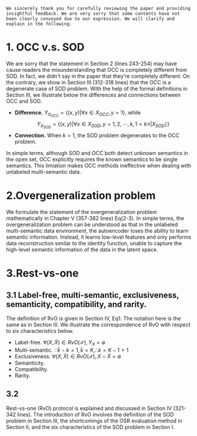 ```
We sincerely thank you for carefully reviewing the paper and providing insightful feedback. We are very sorry that some contents have not been clearly conveyed due to our expression. We will clarify and explain in the following.
```

# 1. OCC v.s. SOD
We are sorry that the statement in Section 2 (lines 243-254) may have cause readers the misunderstanding that OCC is completely different from SOD. In fact, we didn't say in the paper that they're completely different. On the contrary, we show in Section III (312-318 lines) that the OCC is a degenerate case of SOD problem. With the help of the formal definitions in Section III, we illustrate below the differences and connections between OCC and SOD.

- **Difference.** $Y_{X_{OCC}}=\{(x, y)|\forall x \in X_{OCC}, y=1\}$, while $$Y_{X_{SOD}}=\{(x, y)|\forall x \in X_{SOD}, y=1,2, \cdots, k, 1<k \leq| X_{SOD} \mid\}$$
- **Connection.** When $k=1$, the SOD problem degenerates to the OCC problem.

In simple terms, although SOD and OCC both detect unknown semantics in the open set, OCC explicitly requires the known semantics to be single semantics. This limiation makes OCC methods ineffective when dealing with unlabeled multi-semantic data.

# 2.Overgeneralization problem
We formulate the statement of the overgeneralization problem mathematically in Chapter V (357-382 lines) Eq(2-3). In simple terms, the overgeneralization problem can be understood as that in the unlabeled multi-semantic data environment, the autoencoder loses the ability to learn semantic information. Instead, it learns low-level features and only performs data reconstruction similar to the identity function, unable to capture the high-level semantic information of the data in the latent space.

# 3.Rest-vs-one

## 3.1 Label-free, multi-semantic, exclusiveness, semanticity, compatibility, and rarity.

The definition of RvO is given in Section IV, Eq1. The notation here is the same as in Section III. We illustrate the correspondence of RvO with respect to six characteristics below.

- Label-free. $\forall{(X,\widetilde{X})}\in{RvO(\mathcal{X})}, Y_X=\emptyset$
- Multi-semantic. $\because{\widetilde{k}-k=1,\widetilde{k}=K}, \therefore{k=K-1>1}$
- Exclusiveness. $\forall{(X,\widetilde{X})}\in{RvO(\mathcal{X})},X\cap{\widetilde{X}}=\emptyset$
- Semanticity.
- Compatibility.
- Rarity.

## 3.2

Rest-vs-one (RvO) protocol is explained and discussed in Section IV (321-342 lines). The introduction of RvO involves the definition of the SOD problem in Section III, the shortcomings of the OSR evaluation method in Section II, and the six characteristics of the SOD problem in Section I.
<!--stackedit_data:
eyJoaXN0b3J5IjpbLTE3OTg3OTA3MzMsLTgyNjEyODM0MSwtMT
kzOTg5MTYsLTIxMjQxMjQ1NDAsNzEwMTc5Njk0LC0xMjU3MzIy
ODkzLDQ3MjQ3MDMwMywtMTA5ODgwMjAxXX0=
-->